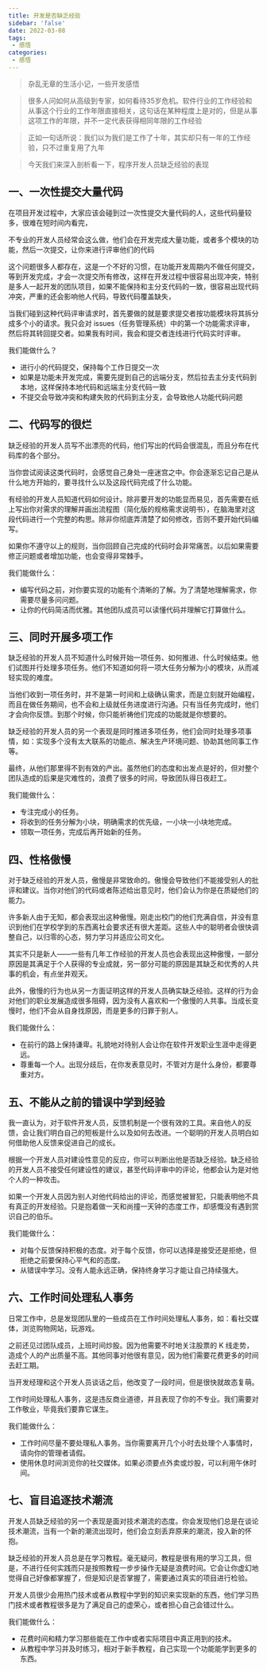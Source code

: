 ```yaml
---
title: 开发是否缺乏经验
sidebar: 'false'
date: 2022-03-08
tags:
 - 感悟
categories:
 - 感悟
---
```


> 杂乱无章的生活小记，一些开发感悟

> 很多人问如何从高级到专家，如何看待35岁危机。软件行业的工作经验和从事这个行业的工作年限直接相关，这句话在某种程度上是对的，但是从事这项工作的年限，并不一定代表获得相同年限的工作经验

> 正如一句话所说：我们以为我们是工作了十年，其实却只有一年的工作经验，只不过重复用了九年

> 今天我们来深入剖析看一下，程序开发人员缺乏经验的表现

## 一、一次性提交大量代码

在项目开发过程中，大家应该会碰到过一次性提交大量代码的人，这些代码量较多，很难在短时间内看完，

不专业的开发人员经常会这么做，他们会在开发完成大量功能，或者多个模块的功能，然后一次提交，让你来进行评审他们的代码

这个问题很多人都存在，这是一个不好的习惯，在功能开发周期内不做任何提交，等到开发完成，才会一次提交所有修改，这样在开发过程中很容易出现冲突，特别是多人一起开发的团队项目，如果不能保持和主分支代码的一致，很容易出现代码冲突，严重的还会影响他人代码，导致代码覆盖缺失，

当我们碰到这种代码评审请求时，首先要做的就是要求提交者按功能模块将其拆分成多个小的请求。我只会对 issues（任务管理系统）中的第一个功能需求评审，然后将其转回提交者。如果我有时间，我会和提交者连线进行代码实时评审。

我们能做什么？
 * 进行小的代码提交，保持每个工作日提交一次
 * 如果是功能未开发完成，需要先提到自己的远端分支，然后拉去主分支代码到本地，这样保持本地代码和远端主分支代码一致
 * 不提交会导致冲突和构建失败的代码到主分支，会导致他人功能代码问题

## 二、代码写的很烂

缺乏经验的开发人员写不出漂亮的代码，他们写出的代码会很混乱，而且分布在代码库的各个部分。

当你尝试阅读这类代码时，会感觉自己身处一座迷宫之中。你会逐渐忘记自己是从什么地方开始的，要寻找什么以及这段代码完成了什么功能。

有经验的开发人员知道代码如何设计。除非要开发的功能显而易见，首先需要在纸上写出你对需求的理解并画出流程图（简化版的规格需求说明书），在脑海里对这段代码进行一个完整的构思。除非你彻底弄清楚了如何修改，否则不要开始代码编写。

如果你不遵守以上的规则，当你回顾自己完成的代码时会非常痛苦。以后如果需要修正问题或者增加功能，也会变得非常棘手。

我们能做什么：

 * 编写代码之前，对你要实现的功能有个清晰的了解。为了清楚地理解需求，你需要尽量多问问题。
 * 让你的代码简洁而优雅。其他团队成员可以读懂代码并理解它打算做什么。


## 三、同时开展多项工作

缺乏经验的开发人员不知道什么时候开始一项任务、如何推进、什么时候结束。他们试图并行处理多项任务。他们不知道如何将一项大任务分解为小的模块，从而减轻实现的难度。

当他们收到一项任务时，并不是第一时间和上级确认需求，而是立刻就开始编程，而且在做任务期间，也不会和上级就任务进度进行沟通。只有当任务完成时，他们才会向你反馈。到那个时候，你只能祈祷他们完成的功能就是你想要的。

缺乏经验的开发人员的另一个表现是同时推进多项任务，他们会同时处理多项事情，如：实现多个没有太大联系的功能点、解决生产环境问题、协助其他同事工作等。

最终，从他们那里得不到有效的产出。虽然他们的态度和出发点是好的，但对整个团队造成的后果是灾难性的，浪费了很多的时间，导致团队得日夜赶工。

我们能做什么：

 * 专注完成小的任务。
 * 将收到的任务分解为小块，明确需求的优先级，一小块一小块地完成。
 * 领取一项任务，完成后再开始新的任务。

## 四、性格傲慢

对于缺乏经验的开发人员，傲慢是非常致命的。傲慢会导致他们不能接受别人的批评和建议。当你对他们的代码或者陈述给出意见时，他们会认为你是在质疑他们的能力。

许多新人由于无知，都会表现出这种傲慢。刚走出校门的他们充满自信，并没有意识到他们在学校学到的东西离社会要求还有很大差距。这些人中的聪明者会很快调整自己，以归零的心态，努力学习并适应公司文化。

其实不只是新人——一些有几年工作经验的开发人员也会表现出这种傲慢，一部分原因是其满足于个人获得的专业成就，另一部分可能的原因是其缺乏和优秀的人共事的机会，有点坐井观天。

此外，傲慢的行为也从另一方面证明这样的开发人员确实缺乏经验。这样的行为会对他们的职业发展造成很多阻碍，因为没有人喜欢和一个傲慢的人共事。当成长变慢时，他们不会从自身找原因，而是更多的归罪于别人。

我们能做什么：

 * 在前行的路上保持谦卑。礼貌地对待别人会让你在软件开发职业生涯中走得更远。
 * 尊重每一个人。出现分歧后，在你发表意见时，不管对方是什么身份，都要尊重对方。

## 五、不能从之前的错误中学到经验

我一直认为，对于软件开发人员，反馈机制是一个很有效的工具。来自他人的反馈，会让我们明白自己的短板是什么以及如何去改进。一个聪明的开发人员明白如何借助他人反馈来促进自己的成长。

根据一个开发人员对建设性意见的反应，你可以判断出他是否缺乏经验。缺乏经验的开发人员不接受任何建设性的建议，甚至代码评审中的评论，他都会认为是对他个人的一种攻击。

如果一个开发人员因为别人对他代码给出的评论，而感觉被冒犯，只能表明他不具有真正的开发经验。只是抱着做一天和尚撞一天钟的态度工作，却感慨没有遇到赏识自己的伯乐。

我们能做什么：

 * 对每个反馈保持积极的态度。对于每个反馈，你可以选择是接受还是拒绝，但拒绝之前要保持心平气和的态度。
 * 从错误中学习。没有人能永远正确，保持终身学习才能让自己持续强大。


## 六、工作时间处理私人事务

日常工作中，总是发现团队里的一些成员在工作时间处理私人事务，如：看社交媒体，浏览购物网站，玩游戏。

之前还见过团队成员，上班时间炒股。因为他需要不时地关注股票的 K 线走势，造成个人的产出质量不高。其他同事对他很有意见，因为他们需要花费更多的时间去赶工期。

当开发经理和这个开发人员谈话之后，他改变了一段时间，但是很快就故态复萌。

工作时间处理私人事务，这是违反商业道德，并且表现了你的不专业。我们需要对工作敬业，毕竟我们要靠它谋生。

我们能做什么：

 * 工作时间尽量不要处理私人事务。当你需要离开几个小时去处理个人事情时，请向你的管理者请假。
 * 使用休息时间浏览你的社交媒体。如果必须要点外卖或炒股，可以利用午休时间。


## 七、盲目追逐技术潮流

开发人员缺乏经验的另一个表现是面对技术潮流的态度。你会发现他们总是在谈论技术潮流，当有一个新的潮流出现时，他们会立刻丢弃原来的潮流，投入新的怀抱。

缺乏经验的开发人员总是在学习教程。毫无疑问，教程是很有用的学习工具，但是，不进行任何实践而只是按照教程一步步操作无疑是浪费时间。它会让你虚幻地觉得自己好像都掌握了，但是知识是否掌握了，需要通过真实的项目进行检验。

开发人员很少会用热门技术或者从教程中学到的知识来实现新的东西，他们学习热门技术或者教程很多是为了满足自己的虚荣心，或者担心自己会错过什么。

我们能做什么：

 * 花费时间和精力学习那些能在工作中或者实际项目中真正用到的技术。
 * 从教程中学习并及时练习，相对于新手教程，自己实现一个功能能学到更多的东西。